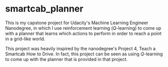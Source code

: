 # smartcab_planner
This is my capstone project for Udacity's Machine Learning Engineer Nanodegree, in which I use reinforcement learning ($Q$-learning) to come up with a planner that learns which actions to perform in order to reach a point in a grid-like world.

This project was heavily inspired by the nanodegree's Project 4, Teach a Smartcab How to Drive. In fact, this project can be seen as using $Q$-learning to come up with the planner that is provided in that project.
